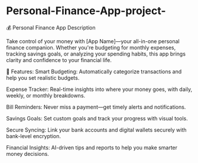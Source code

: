 # Personal-Finance-App-project-

💰 Personal Finance App Description

Take control of your money with [App Name]—your all-in-one personal finance companion. Whether you're budgeting for monthly expenses, tracking savings goals, or analyzing your spending habits, this app brings clarity and confidence to your financial life.

🚀 Features:
Smart Budgeting: Automatically categorize transactions and help you set realistic budgets.

Expense Tracker: Real-time insights into where your money goes, with daily, weekly, or monthly breakdowns.

Bill Reminders: Never miss a payment—get timely alerts and notifications.

Savings Goals: Set custom goals and track your progress with visual tools.

Secure Syncing: Link your bank accounts and digital wallets securely with bank-level encryption.

Financial Insights: AI-driven tips and reports to help you make smarter money decisions.
